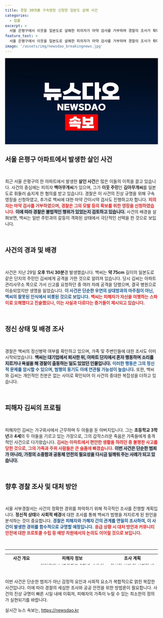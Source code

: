 ```yaml
---
title: 경찰 30대男 구속영장 신청한 일본도 살해 사건
categories:
  - 법률
excerpt: >
  서울 은평구에서 이웃을 일본도로 살해한 피의자가 마약 검사를 거부하며 경찰의 조사가 확대되고 있다. 과연 그의 범행 뒤에는 어떤 숨겨진 진실이 있을까?
feature_text: >
  서울 은평구에서 이웃을 일본도로 살해한 피의자가 마약 검사를 거부하며 경찰의 조사가 확대되고 있다. 과연 그의 범행 뒤에는 어떤 숨겨진 진실이 있을까?
image: '/assets/img/newsdao_breakingnews.jpg'
---
```


<p><img src="/assets/img/newsdao_breakingnews.jpg" alt="flaretime 속보" /></p>

<h2 data-ke-size="size26">서울 은평구 아파트에서 발생한 살인 사건</h2>

<p data-ke-size="size16">&nbsp;</p>

<p>최근 서울 은평구의 한 아파트에서 발생한 <strong>살인 사건</strong>은 많은 이들의 이목을 끌고 있습니다. 사건의 중심에는 피의자 <strong>백아무개씨</strong>가 있으며, 그가 <strong>이웃 주민</strong>인 <strong>김아무개씨</strong>를 일본도로 휘둘러 숨지게 한 혐의를 받고 있습니다. 경찰은 이 사건의 진상 규명을 위해 구속영장을 신청하였고, 추가로 백씨에 대한 마약 간이시약 검사도 진행하고자 합니다. <b><span style="color: #ee2323;">피의자는 마약 검사를 거부하였으며, 경찰은 그의 모발 등의 확보를 위한 영장을 신청하였습니다.</span></b> <b><span style="background-color: #21538527;">이에 따라 경찰은 불법적인 행위가 있었는지 검토하고 있습니다.</span></b> 사건의 배경을 살펴보면, 백씨는 일반 주민과의 갈등이 격화된 상태에서 극단적인 선택을 한 것으로 보입니다.</p>

<p data-ke-size="size16">&nbsp;</p>

<h2 data-ke-size="size26">사건의 경과 및 배경</h2>

<p data-ke-size="size16">&nbsp;</p>

<p>사건은 지난 29일 <strong>오후 11시 30분</strong>경 발생했습니다. 백씨는 <strong>약 75cm</strong> 길이의 일본도로 같은 단지의 주민인 김씨에게 공격을 가한 것으로 알려져 있습니다. 당시 김씨는 아파트 관리사무소 쪽으로 가서 신고를 요청하던 중 여러 차례 공격을 당했으며, 결국 병원으로 이송되었지만 생명을 잃었습니다. <b><span style="color: #1a5490;">이 사건은 단순한 우연의 상대방과의 마주침이 아닌, 백씨의 잘못된 인식에서 비롯된 것으로 보입니다.</span></b> <b><span style="color: #ee2323;">백씨는 피해자가 자신을 미행하는 스파이로 오해했다고 진술했으나, 이는 사실과 다르다는 증거들이 제시되고 있습니다.</span></b> </p>

<p data-ke-size="size16">&nbsp;</p>

<h2 data-ke-size="size26">정신 상태 및 배경 조사</h2>

<p data-ke-size="size16">&nbsp;</p>

<p>경찰은 백씨의 정신병력 여부를 확인하고 있으며, 가족 및 주변인들에 대한 조사도 이미 시작되었습니다. <b><span style="background-color: #21538527;">백씨는 대기업에서 퇴사한 뒤, 아파트 단지에서 혼자 행동하며 소리를 지르거나 욕설을 해 경찰이 출동하는 일도 있었던 인물입니다.</span></b> <b><span style="color: #1a5490;">이러한 행동은 그의 정신적 문제를 암시할 수 있으며, 범행의 동기도 이에 연관될 가능성이 높습니다.</span></b> 또한, 백씨와 김씨는 개인적인 친분은 없는 사이로 확인되어 이 사건의 중대한 복잡성을 더하고 있습니다.</p>

<p data-ke-size="size16">&nbsp;</p>

<h2 data-ke-size="size26">피해자 김씨의 프로필</h2>

<p data-ke-size="size16">&nbsp;</p>

<p>피해자인 김씨는 가구회사에서 근무하며 두 아들을 둔 아버지입니다. 그는 <strong>초등학교 3학년</strong>과 <strong>4세</strong>의 두 아들을 기르고 있는 가장으로, 그의 갑작스러운 죽음은 가족들에게 충격적인 사건으로 다가왔습니다. <b><span style="color: #ee2323;">김씨는 아파트에서 편안한 생활을 하려던 중 불행한 사고를 당한 것으로, 그의 가족과 주위 사람들은 큰 슬픔에 빠졌습니다.</span></b> <b><span style="background-color: #21538527;">이번 사건은 단순한 범죄가 아니라, 가정의 소중함과 공동체 안전의 필요성을 다시금 일깨워 주는 사례가 되고 있습니다.</span></b></p>

<p data-ke-size="size16">&nbsp;</p>

<h2 data-ke-size="size26">향후 경찰 조사 및 대처 방안</h2>

<p data-ke-size="size16">&nbsp;</p>

<p>서울 서부경찰서는 사건의 정확한 경위를 파악하기 위해 적극적인 조사를 진행할 계획입니다. <strong>정신적 상태</strong>와 <strong>사회적 배경</strong>에 대한 조사를 통해 백씨가 범행을 저지르게 된 원인을 분석하는 것이 중요합니다. <b><span style="color: #1a5490;">경찰은 피해자와 가해자 간의 관계를 면밀히 조사하여, 이 사건이 발생한 경위를 함수적으로 규명할 예정입니다.</span></b> <b><span style="color: #ee2323;">응급 상황 시 대처 방안과 커뮤니티 안전에 대한 프로토콜 수립 등 예방 차원에서의 논의도 이어질 것으로 보입니다.</span></b></p>

<p data-ke-size="size16">&nbsp;</p>

<hr>

<table style="width: 100%; height: 35px;">
<tbody>
<tr>
<td style="text-align: center; height: 17px;"><b>사건 개요</b></td>
<td style="text-align: center; height: 17px;"><b>피해자 정보</b></td>
<td style="text-align: center; height: 17px;"><b>조사 계획</b></td>
</tr>
<tr>
<td style="text-align: center; height: 17px;">살인 사건 발생</td>
<td style="text-align: center; height: 17px;">김아무개씨 (초등학교 3학년, 4세 아들 보유)</td>
<td style="text-align: center; height: 17px;">정신적 상태 및 사회적 배경 조사</td>
</tr>
<tr>
<td style="text-align: center; height: 17px;">피의자: 백아무개씨</td>
<td style="text-align: center; height: 17px;">가구회사 직원</td>
<td style="text-align: center; height: 17px;">피해자와의 관계 조사</td>
</tr>
</tbody>
</table>

<p data-ke-size="size16">&nbsp;</p> 

<p>이번 사건은 단순한 범죄가 아닌 감정적 요인과 사회적 요소가 복합적으로 얽힌 복잡한 사건입니다. 이에 따라 경찰의 세심한 조사와 공공 안전을 위한 방법론이 필요합니다. 사건의 진상 규명이 빠른 시일 내에 이뤄져, 피해자의 가족이 누릴 수 있는 최소한의 정의가 실현되기를 바랍니다.</p>
실시간 뉴스 속보는, <a href="https://newsdao.kr" rel="dofollow">https://newsdao.kr</a>


